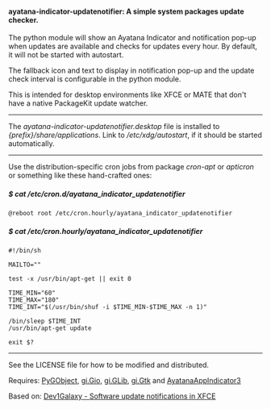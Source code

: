 #### ayatana-indicator-updatenotifier: A simple system packages update checker.

The python module will show an Ayatana Indicator and notification pop-up when updates are available and checks for updates every hour. By default, it will not be started with autostart.

The fallback icon and text to display in notification pop-up and the update check interval is configurable in the python module.

This is intended for desktop environments like XFCE or MATE that don't have a native PackageKit update watcher.
___
The _ayatana-indicator-updatenotifier.desktop_ file is installed to _{prefix}/share/applications_. Link to _/etc/xdg/autostart_, if it should be started automatically.
___
Use the distribution-specific cron jobs from package _cron-apt_ or _apticron_ or something like these hand-crafted ones:

##### $ cat /etc/cron.d/ayatana_indicator_updatenotifier
```
@reboot root /etc/cron.hourly/ayatana_indicator_updatenotifier
```
##### $ cat /etc/cron.hourly/ayatana_indicator_updatenotifier
```
#!/bin/sh

MAILTO=""

test -x /usr/bin/apt-get || exit 0

TIME_MIN="60"
TIME_MAX="180"
TIME_INT="$(/usr/bin/shuf -i $TIME_MIN-$TIME_MAX -n 1)"

/bin/sleep $TIME_INT
/usr/bin/apt-get update

exit $?
```
___
See the LICENSE file for how to be modified and distributed.

Requires: [PyGObject](https://lazka.github.io/pgi-docs/GObject-2.0/index.html), [gi.Gio](https://lazka.github.io/pgi-docs/Gio-2.0/index.html), [gi.GLib](https://lazka.github.io/pgi-docs/GLib-2.0/index.html), [gi.Gtk](https://lazka.github.io/pgi-docs/Gtk-3.0/index.html) and [AyatanaAppIndicator3](https://lazka.github.io/pgi-docs/AyatanaAppIndicator3-0.1/index.html)

Based on: [Dev1Galaxy - Software update notifications in XFCE](https://dev1galaxy.org/viewtopic.php?id=2641)
